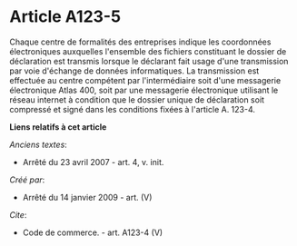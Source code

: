 # Article A123-5

Chaque centre de formalités des entreprises indique les coordonnées électroniques auxquelles l'ensemble des fichiers
constituant le dossier de déclaration est transmis lorsque le déclarant fait usage d'une transmission par voie d'échange de
données informatiques. La transmission est effectuée au centre compétent par l'intermédiaire soit d'une messagerie
électronique Atlas 400, soit par une messagerie électronique utilisant le réseau internet à condition que le dossier unique
de déclaration soit compressé et signé dans les conditions fixées à l'article A. 123-4.

**Liens relatifs à cet article**

_Anciens textes_:

  - Arrêté du 23 avril 2007 - art. 4, v. init.

_Créé par_:

  - Arrêté du 14 janvier 2009 - art. (V)

_Cite_:

  - Code de commerce. - art. A123-4 (V)
